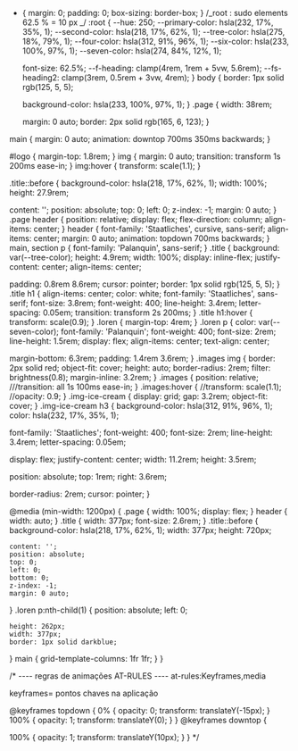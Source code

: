 - {
  margin: 0;
  padding: 0;
  box-sizing: border-box;
  }
  /_root : sudo elements
  62.5 % = 10 px
  _/
  :root {
  --hue: 250;
  --primary-color: hsla(232, 17%, 35%, 1);
  --second-color: hsla(218, 17%, 62%, 1);
  --tree-color: hsla(275, 18%, 79%, 1);
  --four-color: hsla(312, 91%, 96%, 1);
  --six-color: hsla(233, 100%, 97%, 1);
  --seven-color: hsla(274, 84%, 12%, 1);

  font-size: 62.5%;
  --f-heading: clamp(4rem, 1rem + 5vw, 5.6rem);
  --fs-heading2: clamp(3rem, 0.5rem + 3vw, 4rem);
  }
  body {
  border: 1px solid rgb(125, 5, 5);

  background-color: hsla(233, 100%, 97%, 1);
  }
  .page {
  width: 38rem;

  margin: 0 auto;
  border: 2px solid rgb(165, 6, 123);
  }

main {
margin: 0 auto;
animation: downtop 700ms 350ms backwards;
}

#logo {
margin-top: 1.8rem;
}
img {
margin: 0 auto;
transition: transform 1s 200ms ease-in;
}
img:hover {
transform: scale(1.1);
}

.title::before {
background-color: hsla(218, 17%, 62%, 1);
width: 100%;
height: 27.9rem;

content: '';
position: absolute;
top: 0;
left: 0;
z-index: -1;
margin: 0 auto;
}
.page header {
position: relative;
display: flex;
flex-direction: column;
align-items: center;
}
header {
font-family: 'Staatliches', cursive, sans-serif;
align-items: center;
margin: 0 auto;
animation: topdown 700ms backwards;
}
main,
section p {
font-family: 'Palanquin', sans-serif;
}
.title {
background: var(--tree-color);
height: 4.9rem;
width: 100%;
display: inline-flex;
justify-content: center;
align-items: center;

padding: 0.8rem 8.6rem;
cursor: pointer;
border: 1px solid rgb(125, 5, 5);
}
.title h1 {
align-items: center;
color: white;
font-family: 'Staatliches', sans-serif;
font-size: 3.8rem;
font-weight: 400;
line-height: 3.4rem;
letter-spacing: 0.05em;
transition: transform 2s 200ms;
}
.title h1:hover {
transform: scale(0.9);
}
.loren {
margin-top: 4rem;
}
.loren p {
color: var(--seven-color);
font-family: 'Palanquin';
font-weight: 400;
font-size: 2rem;
line-height: 1.5rem;
display: flex;
align-items: center;
text-align: center;

margin-bottom: 6.3rem;
padding: 1.4rem 3.6rem;
}
.images img {
border: 2px solid red;
object-fit: cover;
height: auto;
border-radius: 2rem;
filter: brightness(0.8);
margin-inline: 3.2rem;
}
.images {
position: relative;
///transition: all 1s 100ms ease-in;
}
.images:hover {
//transform: scale(1.1);
//opacity: 0.9;
}
.img-ice-cream {
display: grid;
gap: 3.2rem;
object-fit: cover;
}
.img-ice-cream h3 {
background-color: hsla(312, 91%, 96%, 1);
color: hsla(232, 17%, 35%, 1);

font-family: 'Staatliches';
font-weight: 400;
font-size: 2rem;
line-height: 3.4rem;
letter-spacing: 0.05em;

display: flex;
justify-content: center;
width: 11.2rem;
height: 3.5rem;

position: absolute;
top: 1rem;
right: 3.6rem;

border-radius: 2rem;
cursor: pointer;
}

@media (min-width: 1200px) {
.page {
width: 100%;
display: flex;
}
header {
width: auto;
}
.title {
width: 377px;
font-size: 2.6rem;
}
.title::before {
background-color: hsla(218, 17%, 62%, 1);
width: 377px;
height: 720px;

    content: '';
    position: absolute;
    top: 0;
    left: 0;
    bottom: 0;
    z-index: -1;
    margin: 0 auto;

}
.loren p:nth-child(1) {
position: absolute;
left: 0;

    height: 262px;
    width: 377px;
    border: 1px solid darkblue;

}
main {
grid-template-columns: 1fr 1fr;
}
}

/\*
---- regras de animações AT-RULES ----
at-rules:Keyframes,media

keyframes= pontos chaves na aplicação

@keyframes topdown {
0% {
opacity: 0;
transform: translateY(-15px);
}
100% {
opacity: 1;
transform: translateY(0);
}
}
@keyframes downtop {

100% {
opacity: 1;
transform: translateY(10px);
}
}
\*/
